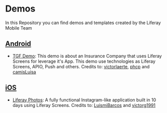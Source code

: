 # Demos
In this Repository you can find demos and templates created by the Liferay Mobile Team

## [Android](android)
- [TGF Demo](android/forms-screenlet-demo): This demo is about an Insurance Company that uses Liferay Screens for leverage it's App. This demo use technologies as Liferay Screens, APIO, Push and others. Credits to: [victorlaerte](https://github.com/victorlaerte), [phcp](https://github.com/phcp) and [camisLuisa](https://github.com/camisLuisa)

## [iOS](ios)
- [Liferay Photos](ios/LiferayPhotos): A fully functional Instagram-like application built in 10 days using Liferay Screens. Credits to: [LuismiBarcos](https://github.com/LuismiBarcos) and [victorg1991](https://github.com/victorg1991)
